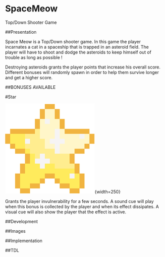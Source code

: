 # SpaceMeow
Top/Down Shooter Game

##Presentation

Space Meow is a Top/Down shooter game.
In this game the player incarnates a cat in a spaceship that is trapped in an asteroid field. The player will have to shoot and dodge the asteroids to keep himself out 
of trouble as long as possible !

Destroying asteroids grants the player points that increase his overall score. Different bonuses will randomly spawn in order to help them survive longer and get 
a higher score.

##BONUSES AVAILABLE

#Star

![alt text](https://github.com/marionpobelle/SpaceMeow/blob/master/Assets/Images/bonus_star.png?raw=true){width=250}

Grants the player invulnerability for a few seconds. A sound cue will play when this bonus is collected by 
the player and when its effect dissipates. A visual cue will also show the player that the effect is active.

##Development

##Images

##Implementation

##TDL
